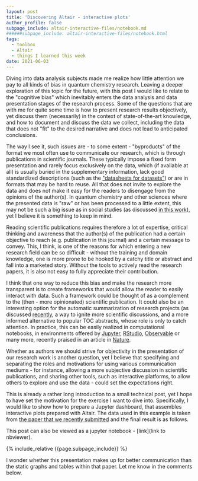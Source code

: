 ```yaml
---
layout: post
title: 'Discovering Altair - interactive plots'
author_profile: false
subpage_include: altair-interactive-files/notebook.md
######subpage_include: altair-interactive-files/notebook.html
tags:
  - toolbox
  - Altair
  - things I learned this week
date: 2021-06-03
---
```


Diving into data analysis subjects made me realize how little attention we pay to all kinds of bias in quantum chemistry research. Leaving a deeper exploration of this topic for the future, with this post I would like to relate to the "cognitive bias" which inevitably enters the data analysis and data presentation stages of the research process. Some of the questions that are with me for quite some time is how to present research results objectively, yet discuss them (necessarily) in the context of state-of-the-art knowledge, and how to document and discuss the data we collect, including the data that does not "fit" to the desired narrative and does not lead to anticipated conclusions.

The way I see it, such issues are - to some extent - "byproducts" of the format we most often use to communicate our research, which is through publications in scientific journals. These typically impose a fixed form presentation and rarely focus exclusively on the data, which (if available at all) is usually buried in the supplementary information, lack good standardized descriptions (such as the ["datasheets for datasets"](https://arxiv.org/abs/1803.09010)) or are in formats that may be hard to reuse. All that does not invite to explore the data and does not make it easy for the readers to disengage from the opinions of the author(s). In quantum chemistry and other sciences where the presented data is "raw" or has been processed to a little extent, this may not be such a big issue as in social studies (as discussed [in this work](http://users.eecs.northwestern.edu/~jhullman/VIS17_Expectations_SocialVis.pdf)), yet I believe it is something to keep in mind. 

Reading scientific publications requires therefore a lot of expertise, critical thinking and awareness that the author(s) of the publication had a certain objective to reach (e.g. publication in this journal) and a certain message to convey. This, I think, is one of the reasons for which entering a new research field can be so difficult - without the training and domain knowledge, one is more prone to be hooked by a catchy title or abstract and fall into a marketed story. Without the tools to actively read the research papers, it is also not easy to fully appreciate their contribution.

I think that one way to reduce this bias and make the research more transparent is to create frameworks that would allow the reader to easily interact with data. Such a framework could be thought of as a complement to the (then - more opinionated) scientific publication. It could also be an interesting option for the automatic summarization of research projects (as discussed [recently](https://arxiv.org/abs/2012.07619), a way to ignite more scientific discussions, and a more informed alternative to popular TOC abstracts, whose role is only to catch attention. In practice, this can be easily realized in computational notebooks, in environments offered by [Jupyter](https://jupyter.org/), [RStudio](https://www.rstudio.com/), [Observable](https://observablehq.com/) or many more, recently praised in an article in [Nature](https://www.nature.com/articles/d41586-021-01174-w).
 
Whether as authors we should strive for objectivity in the presentation of our research work is another question, yet I believe that specifying and separating the roles and motivations for using various communication mediums - for instance, allowing a more subjective discussion in scientific publications, and sharing other tools, such as interactive platforms, to allow others to explore and use the data - could set the expectations right.

This is already a rather long introduction to a small technical post, yet I hope to have set the motivation for the exercise I want to dive into. Specifically, I would like to show how to prepare a Jupyter dashboard, that assembles interactive plots prepared with Altair. The data used in this example is taken from [the paper that we recently submitted](https://arxiv.org/abs/2106.00763) and the final result is as follows.

This post can also be viewed as a jupyter notebook - [link](link to nbviewer).


{% include_relative {{page.subpage_include}} %}


I wonder whether this presentation makes up for better communication than the static graphs and tables within that paper. Let me know in the comments below.





